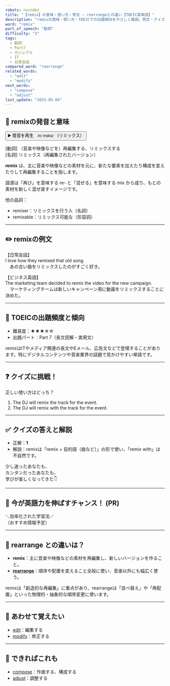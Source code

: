 ```yaml
---
robots: noindex
title: "【remix】の意味・使い方・例文 ― rearrangeとの違い【TOEIC英単語】"
description: "remixの意味・使い方・TOEICでの出題傾向をやさしく解説。例文・クイズ付きでrearrangeとの違いもわかりやすく学べます。"
word: "remix"
part_of_speech: "動詞"
difficulty: "3"
tags:
  - 動詞
  - Part7
  - カジュアル
  - IT
  - 日常会話
compared_word: "rearrange"
related_words:
  - "edit"
  - "modify"
next_words:
  - "compose"
  - "adjust"
last_update: "2025-05-04"
---
```


## 🔰 remixの発音と意味

<button class="play-audio" onclick="playTTS('remix')">
  <span class="play-audio-main">
    ▶️ 発音を再生　/rɪˈmɪks/
  </span>
  <span class="play-audio-sub">
    （リミックス）
  </span>
</button>

[動詞] （音楽や映像などを）再編集する、リミックスする  
[名詞] リミックス（再編集されたバージョン）

**remix** は、主に音楽や映像などの素材を元に、新たな要素を加えたり構成を変えたりして再編集することを指します。

語源は「再び」を意味する re- と「混ぜる」を意味する mix から成り、もとの素材を新しく混ぜ直すイメージです。

他の品詞：  
- remixer：リミックスを行う人（名詞）
- remixable：リミックス可能な（形容詞）

---

## ✏️ remixの例文

【日常会話】  
I love how they remixed that old song.  
　あの古い曲をリミックスしたのがすごく好き。

【ビジネス英語】  
The marketing team decided to remix the video for the new campaign.  
　マーケティングチームは新しいキャンペーン用に動画をリミックスすることに決めた。

---

## 🎯 TOEICの出題頻度と傾向

- 難易度：★★★☆☆
- 出題パート：Part 7（長文読解・実用文）

remixはITやメディア関連の長文やEメール、広告文などで登場することがあります。特にデジタルコンテンツや音楽業界の話題で見かけやすい単語です。

---

## ❓ クイズに挑戦！

正しい使い方はどっち？

1. The DJ will remix the track for the event.  
2. The DJ will remix with the track for the event.

---

## ✅ クイズの答えと解説

- 正解：**1**
- 解説：remixは「remix + 目的語（曲など）」の形で使い、「remix with」は不自然です。

少し迷ったあなたも、  
カンタンだったあなたも、  
学びが楽しくなってきた👇️

---

## 🚀 今が英語力を伸ばすチャンス！ (PR)

<div class="info-center">
＼効率化された学習法／<br>  
（おすすめ情報予定）
</div>

---

## 🤔  rearrange との違いは？

- **remix**：主に音楽や映像などの素材を再編集し、新しいバージョンを作ること。
- **[rearrange](/word/rearrange)**：順序や配置を変えること全般に使い、音楽以外にも幅広く使う。

remixは「創造的な再編集」に重点があり、rearrangeは「並べ替え」や「再配置」といった物理的・抽象的な順序変更に使います。

---

## 🧩 あわせて覚えたい

- [edit](/word/edit)：編集する
- [modify](/word/modify)：修正する

---

## 📖 できればこれも

- [compose](/word/compose)：作曲する、構成する
- [adjust](/word/adjust)：調整する

<!-- cvid: aid43_bid40 -->

